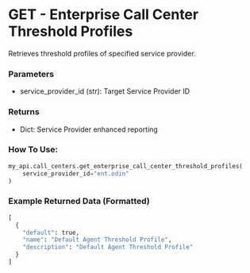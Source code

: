 # GET - Enterprise Call Center Threshold Profiles

Retrieves threshold profiles of specified service provider.

### Parameters&#x20;

* service_provider_id (str): Target Service Provider ID

### Returns

* Dict: Service Provider enhanced reporting

### How To Use:

```python
my_api.call_centers.get_enterprise_call_center_threshold_profiles(
    service_provider_id="ent.odin"
)
```

### Example Returned Data (Formatted)
```python
[
  {
    "default": true,
    "name": "Default Agent Threshold Profile",
    "description": "Default Agent Threshold Profile"
  }
]
```
